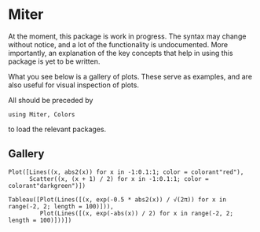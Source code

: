 # Miter

At the moment, this package is work in progress. The syntax may change without notice, and a lot of the functionality is undocumented. More importantly, an explanation of the key concepts that help in using this package is yet to be written.

What you see below is a gallery of plots. These serve as examples, and are also useful for visual inspection of plots.

All should be preceded by

```@example all
using Miter, Colors
```
to load the relevant packages.

## Gallery

```@example all
Plot([Lines((x, abs2(x)) for x in -1:0.1:1; color = colorant"red"),
      Scatter((x, (x + 1) / 2) for x in -1:0.1:1; color = colorant"darkgreen")])
```

```@example all
Tableau([Plot(Lines([(x, exp(-0.5 * abs2(x)) / √(2π)) for x in range(-2, 2; length = 100)])),
         Plot(Lines([(x, exp(-abs(x)) / 2) for x in range(-2, 2; length = 100)]))])
```
